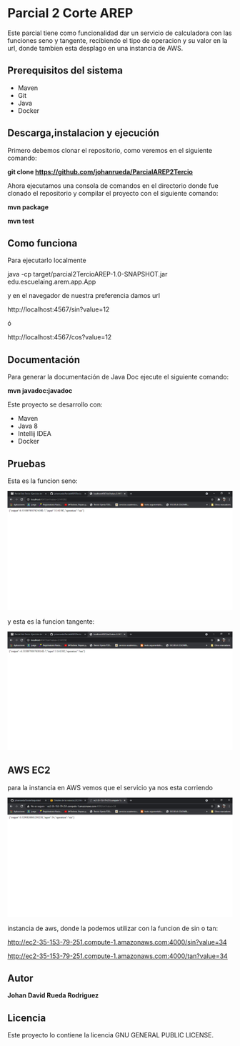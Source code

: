 # Parcial 2 Corte AREP

Este parcial tiene como funcionalidad dar un servicio de calculadora con las funciones seno y tangente, recibiendo el tipo de operacion y su valor en la url, donde tambien esta desplago en una instancia de AWS.

## Prerequisitos del sistema
* Maven
* Git
* Java
* Docker

## Descarga,instalacion y ejecución
Primero debemos clonar el repositorio, como veremos en el siguiente comando:

**git clone https://github.com/johanrueda/ParcialAREP2Tercio**

Ahora ejecutamos una consola de comandos en el directorio donde fue clonado el repositorio y compilar el proyecto con el siguiente comando:

**mvn package**

**mvn test**

## Como funciona

Para ejecutarlo localmente 

java -cp target/parcial2TercioAREP-1.0-SNAPSHOT.jar edu.escuelaing.arem.app.App

y en el navegador de nuestra preferencia damos url

http://localhost:4567/sin?value=12

ó

http://localhost:4567/cos?value=12

## Documentación

Para generar la documentación de Java Doc ejecute el siguiente comando:

**mvn javadoc:javadoc**


Este proyecto se desarrollo con:
* Maven
* Java 8
* Intellij IDEA
* Docker

## Pruebas

Esta es la funcion seno:

![](imagenes/sin.PNG)

y esta es la funcion tangente:

![](imagenes/tan.PNG)


## AWS EC2

para la instancia en AWS vemos que el servicio ya nos esta corriendo

![](imagenes/aws.PNG)

instancia de aws, donde la podemos utilizar con la funcion de sin o tan:

http://ec2-35-153-79-251.compute-1.amazonaws.com:4000/sin?value=34

http://ec2-35-153-79-251.compute-1.amazonaws.com:4000/tan?value=34

## Autor

**Johan David Rueda Rodriguez**

## Licencia
Este proyecto lo contiene la licencia GNU GENERAL PUBLIC LICENSE.
